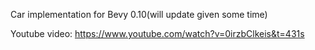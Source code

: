 Car implementation for Bevy 0.10(will update given some time)

Youtube video: https://www.youtube.com/watch?v=0irzbClkeis&t=431s
